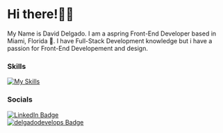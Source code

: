 **Hi there!👋🏻**
========================================================================================================================================

My Name is David Delgado. I am a aspring Front-End Developer based in Miami, Florida 🌴. I have Full-Stack Development knowledge but i have a passion for Front-End Developement and design.
<br/>

### Skills

[![My Skills](https://skillicons.dev/icons?i=html,css,js,react,tailwind,bootstrap,figma,photoshop)](https://skillicons.dev)
<br/>

### Socials

<div id="badges">
  <a href="https://www.linkedin.com/in/daviddelgado-/">
    <img src="https://img.shields.io/badge/LinkedIn-blue?style=for-the-badge&logo=linkedin&logoColor=white" alt="LinkedIn Badge"/>
  </a>
</div>

<div id="badges">
  <a href="https://delgadodevelops.com/">
    <img src="https://img.shields.io/badge/delgadodevelops-grey?style=for-the-badge&logo=google home" alt="delgadodevelops Badge"/>
  </a>
</div>
